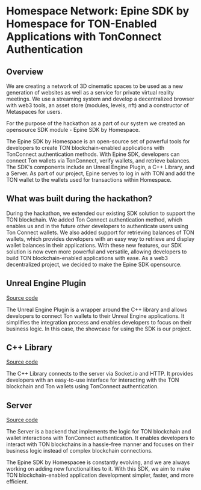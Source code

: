 # Homespace Network: Epine SDK by Homespace for TON-Enabled Applications with TonConnect Authentication
## Overview

We are creating a network of 3D cinematic spaces to be used as a new generation of websites as well as a service for private virtual reality meetings. We use a streaming system and develop a decentralized browser with web3 tools, an asset store (modules, levels, nft) and a constructor of Metaspaces for users.  

For the purpose of the hackathon as a part of our system we created an opensource SDK module - Epine SDK by Homespace. 

The Epine SDK by Homespace is an open-source set of powerful tools for developers to create TON blockchain-enabled applications with TonConnect authentication methods. With Epine SDK, developers can connect Ton wallets via TonConnect, verify wallets, and retrieve balances. The SDK's components include an Unreal Engine Plugin, a C++ Library, and a Server. As part of our project, Epine serves to log in with TON and add the TON wallet to the wallets used for transactions within Homespace. 

## What was built during the hackathon?
During the hackathon, we extended our existing SDK solution to support the TON blockchain. We added Ton Connect authentication method, which enables us and in the future other developers to authenticate users using Ton Connect wallets. We also added support for retrieving balances of TON wallets, which provides developers with an easy way to retrieve and display wallet balances in their applications. With these new features, our SDK solution is now even more powerful and versatile, allowing developers to build TON blockchain-enabled applications with ease. As a web3 decentralized project, we decided to make the Epine SDK opensource. 

## Unreal Engine Plugin
[Source code](https://github.com/EpineCloud/EpinePlugin-Unreal)

The Unreal Engine Plugin is a wrapper around the C++ library and allows developers to connect Ton wallets to their Unreal Engine applications. It simplifies the integration process and enables developers to focus on their business logic. In this case, the showcase for using the SDK is our project. 

## C++ Library
[Source code](https://github.com/EpineCloud/epine-sdk-cpp)

The C++ Library connects to the server via Socket.io and HTTP. It provides developers with an easy-to-use interface for interacting with the TON blockchain and Ton wallets using TonConnect authentication.

## Server
[Source code](https://github.com/EpineCloud/epine-server-public)

The Server is a backend that implements the logic for TON blockchain and wallet interactions with TonConnect authentication. It enables developers to interact with TON blockchains in a hassle-free manner and focuses on their business logic instead of complex blockchain connections.

The Epine SDK by Homespacee is constantly evolving, and we are always working on adding new functionalities to it. With this SDK, we aim to make TON blockchain-enabled application development simpler, faster, and more efficient.


